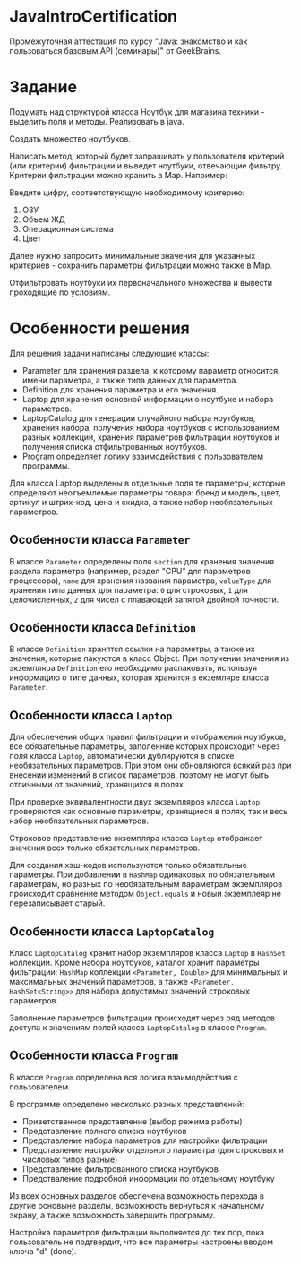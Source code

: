 # JavaIntroCertification
Промежуточная аттестация по курсу "Java: знакомство и как пользоваться базовым API (семинары)" от GeekBrains.

# Задание

Подумать над структурой класса Ноутбук для магазина техники - выделить поля и
методы. Реализовать в java.

Создать множество ноутбуков.

Написать метод, который будет запрашивать у пользователя критерий (или критерии)
фильтрации и выведет ноутбуки, отвечающие фильтру. Критерии фильтрации можно
хранить в Map. Например:

Введите цифру, соответствующую необходимому критерию:
1. ОЗУ
2. Объем ЖД
3. Операционная система
4. Цвет

Далее нужно запросить минимальные значения для указанных критериев - сохранить
параметры фильтрации можно также в Map.

Отфильтровать ноутбуки их первоначального множества и вывести проходящие по
условиям.

# Особенности решения

Для решения задачи написаны следующие классы:

- Parameter для хранения раздела, к которому параметр относится, имени параметра, а также типа данных для параметра.
- Definition для хранения параметра и его значения.
- Laptop для хранения основной информации о ноутбуке и набора параметров.
- LaptopCatalog для генерации случайного набора ноутбуков, хранения набора, получения набора ноутбуков с использованием разных коллекций, хранения параметров фильтрации ноутбуков и получения списка отфильтрованных ноутбуков.
- Program определяет логику взаимодействия с пользователем программы.

Для класса Laptop выделены в отдельные поля те параметры, которые определяют неотъемлемые параметры товара:
бренд и модель, цвет, артикул и штрих-код, цена и скидка, а также набор необязательных параметров.

## Особенности класса `Parameter`

В классе `Parameter` определены поля `section` для хранения значения
раздела параметра (например, раздел "CPU" для параметров процессора),
`name` для хранения названия параметра, `valueType` для хранения 
типа данных для параметра: `0` для строковых, `1` для целочисленных, `2` для
чисел с плавающей запятой двойной точности.

## Особенности класса `Definition`

В классе `Definition` хранятся ссылки на параметры, а также их значения,
которые пакуются в класс Object. При получении значения из экземпляра
`Definition` его необходимо распаковать, используя информацию
о типе данных, которая хранится в екземляре класса `Parameter`.

## Особенности класса `Laptop`

Для обеспечения общих правил фильтрации и отображения ноутбуков,
все обязательные параметры, заполенние которых происходит через поля
класса `Laptop`, автоматически дублируются в списке необязательных параметров.
При этом они обновляются всякий раз при внесении изменений в список параметров,
поэтому не могут быть отличными от значений, хранящихся в полях.

При проверке эквивалентности двух экземпляров класса `Laptop` проверяются
как основные параметры, хранящиеся в полях, так и весь набор
необязательных параметров.

Строковое представление экземпляра класса `Laptop` отображает значения всех
только обязательных параметров.

Для создания хэш-кодов используются только обязательные параметры. При добавлении в `HashMap` одинаковых
по обязательным параметрам, но разных по необязательным параметрам экземпляров
происходит сравнение методом `Object.equals` и новый экземплеяр не перезаписывает старый.

## Особенности класса `LaptopCatalog`

Класс `LaptopCatalog` хранит набор экземпляров класса `Laptop`
в `HashSet` коллекции. Кроме набора ноутбуков, каталог хранит
параметры фильтрации: `HashMap` коллекции `<Parameter, Double>` для минимальных
и максимальных значений параметров, а также `<Parameter, HashSet<String>>` для
набора допустимых значений строковых параметров.

Заполнение параметров фильтрации происходит через ряд методов
доступа к значениям полей класса `LaptopCatalog` в классе `Program`.

## Особенности класса `Program`

В классе `Program` определена вся логика взаимодействия с пользователем.

В программе определено несколько разных представлений:

- Приветственное представление (выбор режима работы)
- Представление полного списка ноутбуков
- Представление набора параметров для настройки фильтрации
- Представление настройки отдельного параметра (для строковых и числовых типов разные)
- Представление фильтрованного списка ноутбуков
- Предстваление подробной информации по отдельному ноутбуку

Из всех основных разделов обеспечена возможность перехода в другие основыне разделы,
возможность вернуться к начальному экрану, а также возможность завершить программу.

Настройка параметров фильтрации выполняется до тех пор, пока пользователь
не подтвердит, что все параметры настроены вводом ключа "d" (done).